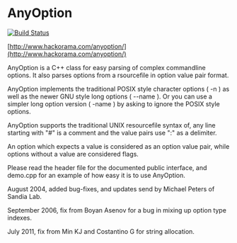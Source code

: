 # AnyOption

[![Build Status](https://travis-ci.org/hackorama/AnyOption.svg?branch=master)](https://travis-ci.org/hackorama/AnyOption)

[http://www.hackorama.com/anyoption/](http://www.hackorama.com/anyoption/)

AnyOption is a C++ class for easy parsing of complex commandline options. It also parses options from a rsourcefile in option value pair format. 

AnyOption implements the traditional POSIX style character options ( -n ) as well as the newer GNU style long options ( --name ). Or you can use a simpler long option version ( -name ) by asking to ignore the POSIX style options. 

AnyOption supports the traditional UNIX resourcefile syntax of, any line starting with "#" is a comment and the value pairs use ":" as a delimiter. 

An option which expects a value is considered as an option value pair, while options without a value are considered flags. 

Please read the header file for the documented public interface, and demo.cpp for an example of how easy it is to use AnyOption. 

August 2004, added bug-fixes, and updates send by Michael Peters of Sandia Lab. 

September 2006, fix from Boyan Asenov for a bug in mixing up option type indexes. 

July 2011, fix from Min KJ and Costantino G for string allocation. 
